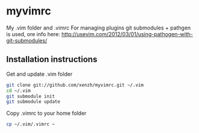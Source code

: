 # myvimrc
My .vim folder and .vimrc
For managing plugins git submodules + pathgen is used, ore info here: http://usevim.com/2012/03/01/using-pathogen-with-git-submodules/

Installation instructions
-------------------------

Get and update .vim folder
```sh
git clone git://github.com/xenzh/myvimrc.git ~/.vim
cd ~/.vim
git submodule init
git submodule update
```
Copy .vimrc to your home folder
```sh
cp ~/.vim/.vimrc ~
```
